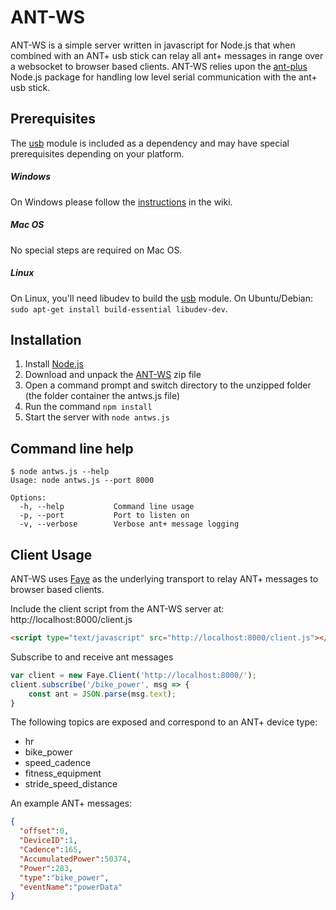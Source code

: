 # ANT-WS

ANT-WS is a simple server written in javascript for Node.js that when combined with an ANT+ usb stick can relay all ant+ messages in range over a websocket to browser based clients.  ANT-WS relies upon the [ant-plus](https://github.com/Loghorn/ant-plus) Node.js package for handling low level serial communication with the ant+ usb stick.

## Prerequisites

The [usb](https://github.com/tessel/node-usb) module is included as a dependency and may have special prerequisites depending on your platform.
##### Windows
On Windows please follow the [instructions](https://github.com/chadj/ant-ws/wiki/Windows-Prerequisites) in the wiki.  
##### Mac OS
No special steps are required on Mac OS.
##### Linux
On Linux, you'll need libudev to build the [usb](https://github.com/tessel/node-usb) module. On Ubuntu/Debian: `sudo apt-get install build-essential libudev-dev`.

## Installation

1. Install [Node.js](https://nodejs.org/)
1. Download and unpack the [ANT-WS](https://github.com/chadj/ant-ws/archive/master.zip) zip file
1. Open a command prompt and switch directory to the unzipped folder (the folder container the antws.js  file)
1. Run the command `npm install`
1. Start the server with `node antws.js`

## Command line help

```
$ node antws.js --help
Usage: node antws.js --port 8000

Options:
  -h, --help           Command line usage
  -p, --port           Port to listen on
  -v, --verbose        Verbose ant+ message logging
```

## Client Usage

ANT-WS uses [Faye](https://faye.jcoglan.com/) as the underlying transport to relay ANT+ messages to browser based clients.

Include the client script from the ANT-WS server at:  http://localhost:8000/client.js

```html
<script type="text/javascript" src="http://localhost:8000/client.js"></script>
```

Subscribe to and receive ant messages

```javascript
var client = new Faye.Client('http://localhost:8000/');
client.subscribe('/bike_power', msg => {
    const ant = JSON.parse(msg.text);
}
```

The following topics are exposed and correspond to an ANT+ device type:

* hr
* bike_power
* speed_cadence
* fitness_equipment
* stride_speed_distance

An example ANT+ messages:
```json
{
  "offset":0,
  "DeviceID":1,
  "Cadence":165,
  "AccumulatedPower":50374,
  "Power":283,
  "type":"bike_power",
  "eventName":"powerData"
}
```
